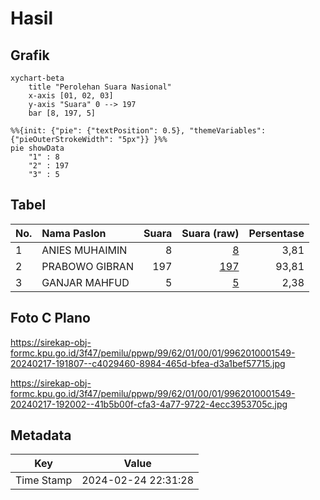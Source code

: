 # Hasil

## Grafik

```mermaid
xychart-beta
    title "Perolehan Suara Nasional"
    x-axis [01, 02, 03]
    y-axis "Suara" 0 --> 197
    bar [8, 197, 5]
```

```mermaid
%%{init: {"pie": {"textPosition": 0.5}, "themeVariables": {"pieOuterStrokeWidth": "5px"}} }%%
pie showData
    "1" : 8
    "2" : 197
    "3" : 5
```

## Tabel

| No. | Nama Paslon    | Suara | Suara (raw) | Persentase |
|:--- |:-------------- | -----:| -----------:| ----------:|
| 1   | ANIES MUHAIMIN | 8     | [8][p-1]    | 3,81       |
| 2   | PRABOWO GIBRAN | 197   | [197][p-2]  | 93,81      |
| 3   | GANJAR MAHFUD  | 5     | [5][p-3]    | 2,38       |


[p-1]: https://github.com/gigit-pemilu/pemilu-2024/blob/main/pilpres/hitung-suara/sub/99-luar-negeri/sub/62-kuala-lumpur-malaysia/sub/01-kuala-lumpur-malaysia/sub/0001-kuala-lumpur-malaysia/sub/549-ksk-013/sub/paslon-1.txt
[p-2]: https://github.com/gigit-pemilu/pemilu-2024/blob/main/pilpres/hitung-suara/sub/99-luar-negeri/sub/62-kuala-lumpur-malaysia/sub/01-kuala-lumpur-malaysia/sub/0001-kuala-lumpur-malaysia/sub/549-ksk-013/sub/paslon-2.txt
[p-3]: https://github.com/gigit-pemilu/pemilu-2024/blob/main/pilpres/hitung-suara/sub/99-luar-negeri/sub/62-kuala-lumpur-malaysia/sub/01-kuala-lumpur-malaysia/sub/0001-kuala-lumpur-malaysia/sub/549-ksk-013/sub/paslon-3.txt

## Foto C Plano

https://sirekap-obj-formc.kpu.go.id/3f47/pemilu/ppwp/99/62/01/00/01/9962010001549-20240217-191807--c4029460-8984-465d-bfea-d3a1bef57715.jpg

https://sirekap-obj-formc.kpu.go.id/3f47/pemilu/ppwp/99/62/01/00/01/9962010001549-20240217-192002--41b5b00f-cfa3-4a77-9722-4ecc3953705c.jpg


## Metadata

| Key        | Value               |
| ---------- | ------------------- |
| Time Stamp | 2024-02-24 22:31:28 |



